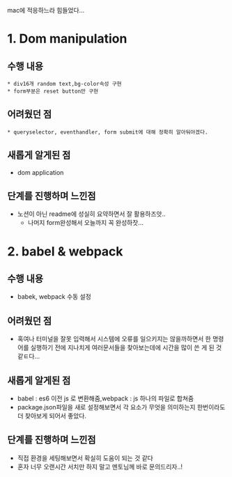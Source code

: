 mac에 적응하느라 힘들었다...
# 1. Dom manipulation
## 수행 내용
    * div16개 random text,bg-color속성 구현
    * form부분은 reset button만 구현
## 어려웠던 점
    * queryselector, eventhandler, form submit에 대해 정확히 알아둬야겠다.
## 새롭게 알게된 점
   * dom application
## 단계를 진행하며 느낀점
* 노션이 아닌 readme에 성실히 요약하면서 잘 활용하즈앗..
    * 나머지 form완성해서 오늘까지 꼭 완성하잣...
# 2. babel & webpack
## 수행 내용 
* babek, webpack 수동 설정
## 어려웠던 점
* 혹여나 터미널을 잘못 입력해서 시스템에 오류를 일으키지는 않을까하면서 한 명령어를 실행하기 전에 지나치게 여러문서들을 찾아보는데에 시간을 많이 쓴 게 된 것 같ㅌ다...
## 새롭게 알게된 점
* babel : es6 이전 js 로 변환해줌,webpack : js 하나의 파일로 합쳐줌
* package.json파일을 새로 설정해보면서 각 요소가 무엇을 의미하는지 한번이라도 더 찾아보게 되어서 좋았다. 
## 단계를 진행하며 느낀점
* 직접 환경을 세팅해보면서 확실히 도움이 되는 것 같다
* 혼자 너무 오랜시간 서치만 하지 말고 멘토님께 바로 문의드리자..!
  
    
